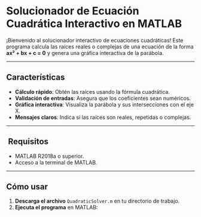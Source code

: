 #  Solucionador de Ecuación Cuadrática Interactivo en MATLAB

¡Bienvenido al solucionador interactivo de ecuaciones cuadráticas! Este programa calcula las raíces reales o complejas de una ecuación de la forma **ax² + bx + c = 0** y genera una gráfica interactiva de la parábola.

---

##  Características
- **Cálculo rápido**: Obtén las raíces usando la fórmula cuadrática.
- **Validación de entradas**: Asegura que los coeficientes sean numéricos.
- **Gráfica interactiva**: Visualiza la parábola y sus intersecciones con el eje X.
- **Mensajes claros**: Indica si las raíces son reales, repetidas o complejas.

---

## ️ Requisitos
- MATLAB R2018a o superior.
- Acceso a la terminal de MATLAB.

---

##  Cómo usar
1. **Descarga el archivo** `QuadraticSolver.m` en tu directorio de trabajo.
2. **Ejecuta el programa** en MATLAB: